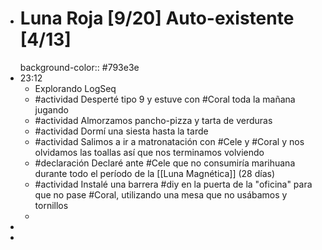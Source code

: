 - # Luna Roja [9/20] Auto-existente [4/13]
  background-color:: #793e3e
- 23:12
	- Explorando LogSeq
	- #actividad Desperté tipo 9 y estuve con #Coral toda la mañana jugando
	- #actividad Almorzamos pancho-pizza y tarta de verduras
	- #actividad Dormí una siesta hasta la tarde
	- #actividad Salimos a ir a matronatación con #Cele y #Coral y nos olvidamos las toallas así que nos terminamos volviendo
	- #declaración Declaré ante #Cele que no consumiría marihuana durante todo el período de la [[Luna Magnética]] (28 días)
	- #actividad Instalé una barrera #diy en la puerta de la "oficina" para que no pase #Coral, utilizando una mesa que no usábamos y tornillos
	-
-
-